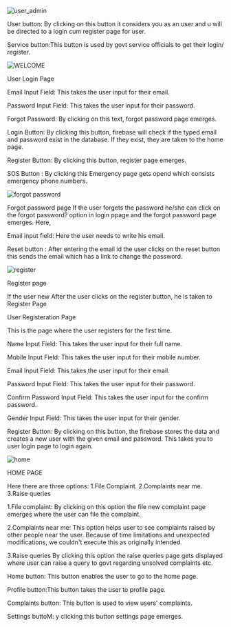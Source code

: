 ![user_admin](https://github.com/user-attachments/assets/1c742ca6-8c87-4079-b9ea-a8a9e83c2ec2)

User button: By clicking on this button it considers you as an user and u will be directed to a login cum register page for user.

Service button:This button is used by govt service officials to get their login/ register.


![WELCOME](https://github.com/user-attachments/assets/8f6ce408-3181-4ca8-97c3-bf9c62616285)

User Login Page

Email Input Field: This takes the user input for their email.

Password Input Field: This takes the user input for their password.

Forgot Password: By clicking on this text, forgot password page emerges.

Login Button: By clicking this button, firebase will check if the typed email and password exist in the database. If they exist, they are taken to the home page.

Register Button: By clicking this button, register page emerges.

SOS Button : By clicking this Emergency page gets opend which consists emergency phone numbers. 

![forgot password](https://github.com/user-attachments/assets/33fe22e0-4aaf-4a29-8404-52341bce5a00)


Forgot password page
If the user forgets the password he/she can click on the forgot password? option in login ppage and the forgot password page emerges.
Here,

Email input field:
Here the user needs to write his email.

Reset button :
After entering the email id the user clicks on the reset button this sends the email which has a link to change the password. 

![register](https://github.com/user-attachments/assets/a358ac60-aa21-48c4-9ed3-dfcabd1bcccf)

Register page

If the user new 
After the user clicks on the register button, he is taken to Register Page

User Registeration Page

This is the page where the user registers for the first time.

Name Input Field: This takes the user input for their full name.

Mobile Input Field: This takes the user input for their mobile number.

Email Input Field: This takes the user input for their email.

Password Input Field: This takes the user input for their password.

Confirm Password Input Field: This takes the user input for the confirm password.


Gender Input Field: This takes the user input for their gender.

Register Button: By clicking on this button, the firebase stores the data and creates a new user with the given email and password. This takes you to user login page to login again.

![home](https://github.com/user-attachments/assets/4137e4d3-b595-4d05-a80b-85c0308deefb)

HOME PAGE

Here there are three options:
1.File Complaint.
2.Complaints near me.
3.Raise queries

1.File complaint:
By clicking on this option the file  new complaint page emerges where the user can file the complaint.

2.Complaints near me:
This option helps user to see complaints raised by other people near the user. Because of time limitations and unexpected modifications, we couldn't execute this as originally intended.

3.Raise queries
By clicking this option the raise queries page gets displayed where user can raise a query to govt regarding unsolved complaints etc.

Home button: This button enables the user to go to the home page.

Profile button:This button takes the user to profile page.

Complaints button: This button is used to view users' complaints.

Settings buttoM: y clicking this button settings page emerges.









